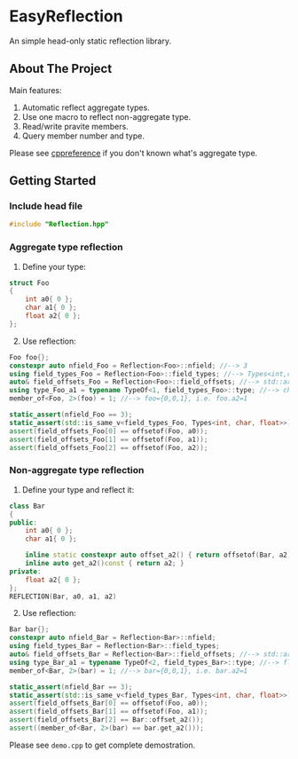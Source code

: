 # EasyReflection

An simple head-only static reflection library.

## About The Project

Main features:
1. Automatic reflect aggregate types.
2. Use one macro to reflect non-aggregate type.
3. Read/write pravite members.
4. Query member number and type.

Please see [cppreference](https://en.cppreference.com/w/cpp/language/aggregate_initialization) if you don't known what's aggregate type.

## Getting Started

### Include head file

```cpp
#include "Reflection.hpp"
```

### Aggregate type reflection

1. Define your type:
```cpp
struct Foo
{
    int a0{ 0 };
    char a1{ 0 };
    float a2{ 0 };
};
```
2. Use reflection:
```cpp
Foo foo{};
constexpr auto nfield_Foo = Reflection<Foo>::nfield; //--> 3
using field_types_Foo = Reflection<Foo>::field_types; //--> Types<int,char,float>
auto& field_offsets_Foo = Reflection<Foo>::field_offsets; //--> std::array<size_t,3>{0,4,8}
using type_Foo_a1 = typename TypeOf<1, field_types_Foo>::type; //--> char
member_of<Foo, 2>(foo) = 1; //--> foo={0,0,1}, i.e. foo.a2=1

static_assert(nfield_Foo == 3);
static_assert(std::is_same_v<field_types_Foo, Types<int, char, float>>);
assert(field_offsets_Foo[0] == offsetof(Foo, a0));
assert(field_offsets_Foo[1] == offsetof(Foo, a1));
assert(field_offsets_Foo[2] == offsetof(Foo, a2));
```

### Non-aggregate type reflection

1. Define your type and reflect it:
```cpp
class Bar
{
public:
    int a0{ 0 };
    char a1{ 0 };

    inline static constexpr auto offset_a2() { return offsetof(Bar, a2); }
    inline auto get_a2()const { return a2; }
private:
    float a2{ 0 };
};
REFLECTION(Bar, a0, a1, a2)
```
2. Use reflection:
```cpp
Bar bar{};
constexpr auto nfield_Bar = Reflection<Bar>::nfield;
using field_types_Bar = Reflection<Bar>::field_types;
auto& field_offsets_Bar = Reflection<Bar>::field_offsets; //--> std::array<size_t,3>{0,4,8}
using type_Bar_a1 = typename TypeOf<2, field_types_Bar>::type; //--> float
member_of<Bar, 2>(bar) = 1; //--> bar={0,0,1}, i.e. bar.a2=1

static_assert(nfield_Bar == 3);
static_assert(std::is_same_v<field_types_Bar, Types<int, char, float>>);
assert(field_offsets_Bar[0] == offsetof(Foo, a0));
assert(field_offsets_Bar[1] == offsetof(Foo, a1));
assert(field_offsets_Bar[2] == Bar::offset_a2());
assert((member_of<Bar, 2>(bar) == bar.get_a2()));
```

Please see `demo.cpp` to get complete demostration.
